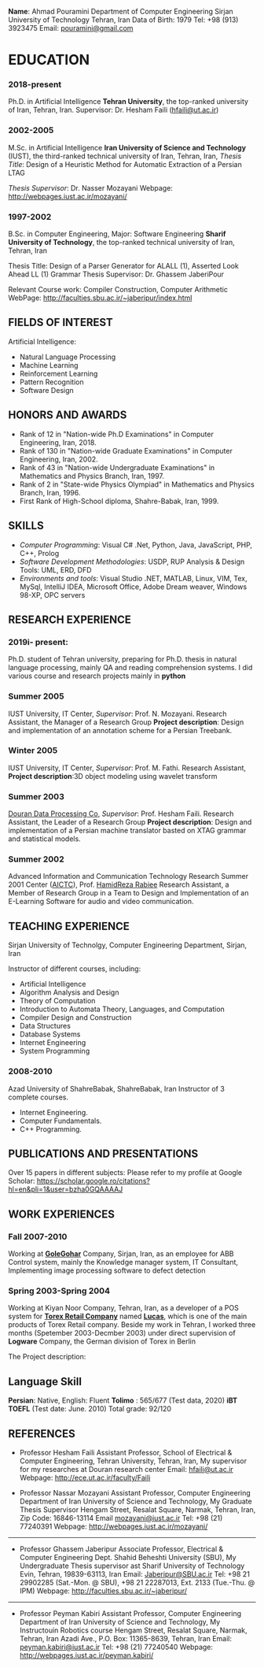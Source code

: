 
**Name**: Ahmad Pouramini
Department of Computer Engineering
Sirjan University of Technology
Tehran, Iran
Data of Birth: 1979
Tel: +98 (913) 3923475
Email: pouramini@gmail.com


# EDUCATION
### 2018-present
Ph.D. in Artificial Intelligence 
**Tehran University**, the top-ranked university of Iran, Tehran, Iran. 
Supervisor: Dr. Hesham Faili (hfaili@ut.ac.ir)

### 2002-2005
M.Sc. in Artificial Intelligence
**Iran University of Science and Technology** (IUST), the third-ranked technical university of Iran, Tehran, Iran,
*Thesis Title*: Design of a Heuristic Method for Automatic Extraction of a Persian LTAG

*Thesis Supervisor*: Dr. Nasser Mozayani
Webpage: http://webpages.iust.ac.ir/mozayani/

### 1997-2002
B.Sc. in Computer Engineering, Major: Software Engineering
**Sharif University of Technology**, the top-ranked technical university of Iran, Tehran, Iran

Thesis Title: Design of a Parser Generator for ALALL (1), Asserted Look Ahead LL (1) Grammar
Thesis Supervisor: Dr. Ghassem JaberiPour

Relevant Course work: Compiler Construction, Computer Arithmetic WebPage: http://faculties.sbu.ac.ir/~jaberipur/index.html

## FIELDS OF INTEREST
Artificial Intelligence:

 - Natural Language Processing
 - Machine Learning
 - Reinforcement Learning
 - Pattern Recognition
 - Software Design 

## HONORS AND AWARDS 

- Rank of 12 in "Nation-wide Ph.D Examinations" in Computer Engineering, Iran, 2018.
- Rank of 130 in "Nation-wide Graduate Examinations" in Computer Engineering, Iran, 2002.
- Rank of 43 in "Nation-wide Undergraduate Examinations" in Mathematics and Physics Branch, Iran, 1997.
- Rank of 2 in "State-wide Physics Olympiad" in Mathematics and Physics Branch, Iran, 1996.
- First Rank of High-School diploma, Shahre-Babak, Iran, 1999.

## SKILLS 

- *Computer Programming*: Visual C# .Net, Python, Java, JavaScript, PHP, C++, Prolog
- *Software Development Methodologies*: USDP, RUP Analysis & Design Tools: UML, ERD, DFD
- *Environments and tools*: Visual Studio .NET, MATLAB, Linux, VIM, Tex, MySql, IntelliJ IDEA, Microsoft Office, Adobe Dream weaver,  Windows 98-XP, OPC servers


## RESEARCH EXPERIENCE

### 2019i- present:
 Ph.D. student of Tehran university, preparing for Ph.D. thesis in natural language processing, mainly QA and reading comprehension systems. I did various course and research projects mainly in **python**

### Summer 2005
IUST University, IT Center, *Supervisor*: Prof. N. Mozayani.
Research Assistant, the Manager of a Research Group 
**Project description**: Design and implementation of an annotation scheme for a Persian Treebank.

### Winter 2005
IUST University, IT Center, *Supervisor*: Prof. M. Fathi.
Research Assistant,
**Project description**:3D object modeling using wavelet transform

### Summer 2003

[Douran Data Processing Co](http://douran.com), *Supervisor*: Prof. Hesham Faili. 
Research Assistant, the Leader of a Research Group 
**Project description**: Design and implementation of a Persian machine translator basted on XTAG grammar and statistical models.

### Summer 2002

Advanced Information and Communication Technology Research Summer 2001 Center ([AICTC](http://www.aictc.ir)), Prof. [HamidReza Rabiee](http://sharif.ir/~rabiee/)
Research Assistant, a Member of Research Group in a Team to  Design and Implementation of an E-Learning Software for audio and  video communication.   


## TEACHING EXPERIENCE

Sirjan University of Technolgy, Computer Engineering Department, Sirjan, Iran

Instructor of different courses, including:

- Artificial Intelligence
- Algorithm Analysis and Design
- Theory of Computation
- Introduction to Automata Theory, Languages, and Computation
- Compiler Design and Construction
- Data Structures
- Database Systems
- Internet Engineering
- System Programming

### 2008-2010
Azad University of ShahreBabak, ShahreBabak, Iran
Instructor of 3 complete courses.

- Internet Engineering.
- Computer Fundamentals.
- C++ Programming.

## PUBLICATIONS AND PRESENTATIONS
Over 15 papers in different subjects:
Please refer to my profile at Google Scholar: https://scholar.google.ro/citations?hl=en&pli=1&user=bzha0GQAAAAJ


## WORK EXPERIENCES

### Fall 2007-2010

Working at **[GoleGohar](http://www.geg.ir/)** Company, Sirjan, Iran, as an employee for ABB Control system, mainly the Knowledge manager system, IT Consultant, Implementing image processing software to defect detection

### Spring 2003-Spring 2004

Working at Kiyan Noor Company, Tehran, Iran, as a developer of a POS system for **[Torex Retail Company](http://torex.com)** named **[Lucas](http://www.torex.com/global/retail/productsservices/solutions/lucaspos)**, which is one of the main products of Torex Retail company. Beside my work in Tehran, I worked three months (Spetember 2003-Decmber 2003) under direct supervision of **Logware** Company, the German division of Torex in Berlin

The Project description: 

## Language Skill

**Persian**: Native, English: Fluent
**Tolimo** : 565/677 (Test data, 2020)
**iBT TOEFL** (Test date: June. 2010)
Total grade: 92/120 


## REFERENCES

* Professor Hesham Faili
Assistant Professor, School of Electrical & Computer Engineering, Tehran University, Tehran, Iran, My supervisor for my researches at Douran research center
Email: hfaili@ut.ac.ir
Webpage: http://ece.ut.ac.ir/faculty/Faili

* Professor Nassar Mozayani
Assistant Professor, Computer Engineering Department of Iran University of Science and Technology, My Graduate Thesis Supervisor
Hengam Street, Resalat Square, Narmak, Tehran, Iran, Zip Code: 16846-13114
Email mozayani@iust.ac.ir	Tel: +98 (21) 77240391
Webpage: http://webpages.iust.ac.ir/mozayani/

<hr>

* Professor Ghassem Jaberipur
Associate Professor, Electrical & Computer Engineering Dept. Shahid Beheshti University (SBU), My Undergraduate Thesis supervisor ast Sharif University of Technology Evin, Tehran, 19839-63113, Iran
Email: Jaberipur@SBU.ac.ir Tel: +98 21 29902285 (Sat.-Mon. @ SBU), +98 21 22287013, Ext. 2133 (Tue.-Thu. @ IPM) Webpage: http://faculties.sbu.ac.ir/~jaberipur/

<hr>

* Professor Peyman Kabiri
Assistant Professor, Computer Engineering Department of Iran University of Science and Technology, My Instructouin Robotics course Hengam Street, Resalat Square, Narmak, Tehran, Iran
Azadi Ave., P.O. Box: 11365-8639, Tehran, Iran
Email: peyman.kabiri@iust.ac.ir	Tel: +98 (21) 77240540
Webpage: http://webpages.iust.ac.ir/peyman.kabiri/




